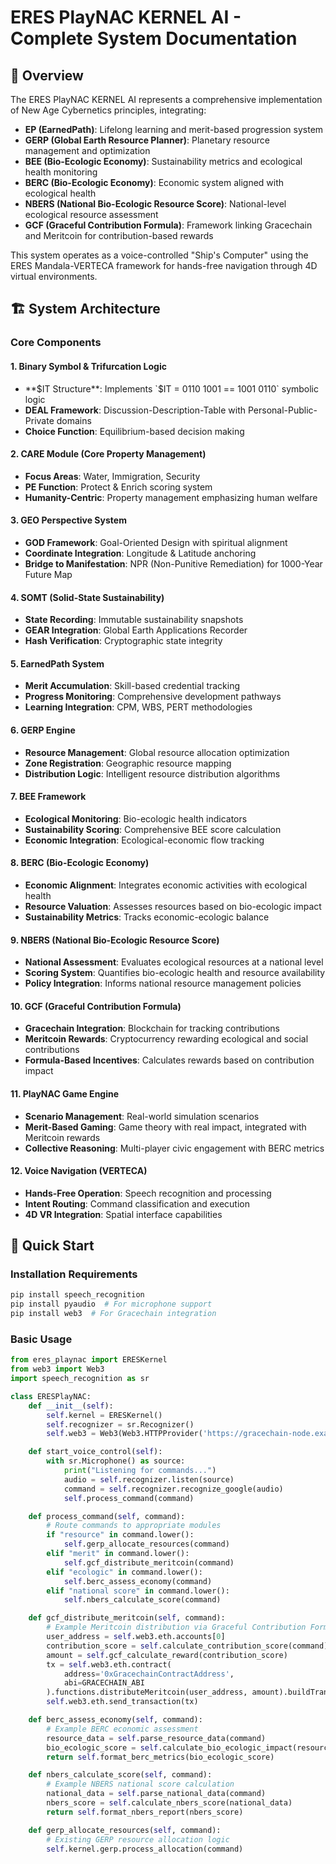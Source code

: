 # ERES PlayNAC KERNEL AI - Complete System Documentation

## 🌟 Overview

The ERES PlayNAC KERNEL AI represents a comprehensive implementation of New Age Cybernetics principles, integrating:

- **EP (EarnedPath)**: Lifelong learning and merit-based progression system
- **GERP (Global Earth Resource Planner)**: Planetary resource management and optimization
- **BEE (Bio-Ecologic Economy)**: Sustainability metrics and ecological health monitoring
- **BERC (Bio-Ecologic Economy)**: Economic system aligned with ecological health
- **NBERS (National Bio-Ecologic Resource Score)**: National-level ecological resource assessment
- **GCF (Graceful Contribution Formula)**: Framework linking Gracechain and Meritcoin for contribution-based rewards

This system operates as a voice-controlled "Ship's Computer" using the ERES Mandala-VERTECA framework for hands-free navigation through 4D virtual environments.

## 🏗️ System Architecture

### Core Components

#### 1. Binary Symbol & Trifurcation Logic
- **$IT Structure**: Implements `$IT = 0110 1001 == 1001 0110` symbolic logic
- **DEAL Framework**: Discussion-Description-Table with Personal-Public-Private domains
- **Choice Function**: Equilibrium-based decision making

#### 2. CARE Module (Core Property Management)
- **Focus Areas**: Water, Immigration, Security
- **PE Function**: Protect & Enrich scoring system
- **Humanity-Centric**: Property management emphasizing human welfare

#### 3. GEO Perspective System
- **GO<O>D Framework**: Goal-Oriented Design with spiritual alignment
- **Coordinate Integration**: Longitude & Latitude anchoring
- **Bridge to Manifestation**: NPR (Non-Punitive Remediation) for 1000-Year Future Map

#### 4. SOMT (Solid-State Sustainability)
- **State Recording**: Immutable sustainability snapshots
- **GEAR Integration**: Global Earth Applications Recorder
- **Hash Verification**: Cryptographic state integrity

#### 5. EarnedPath System
- **Merit Accumulation**: Skill-based credential tracking
- **Progress Monitoring**: Comprehensive development pathways
- **Learning Integration**: CPM, WBS, PERT methodologies

#### 6. GERP Engine
- **Resource Management**: Global resource allocation optimization
- **Zone Registration**: Geographic resource mapping
- **Distribution Logic**: Intelligent resource distribution algorithms

#### 7. BEE Framework
- **Ecological Monitoring**: Bio-ecologic health indicators
- **Sustainability Scoring**: Comprehensive BEE score calculation
- **Economic Integration**: Ecological-economic flow tracking

#### 8. BERC (Bio-Ecologic Economy)
- **Economic Alignment**: Integrates economic activities with ecological health
- **Resource Valuation**: Assesses resources based on bio-ecologic impact
- **Sustainability Metrics**: Tracks economic-ecologic balance

#### 9. NBERS (National Bio-Ecologic Resource Score)
- **National Assessment**: Evaluates ecological resources at a national level
- **Scoring System**: Quantifies bio-ecologic health and resource availability
- **Policy Integration**: Informs national resource management policies

#### 10. GCF (Graceful Contribution Formula)
- **Gracechain Integration**: Blockchain for tracking contributions
- **Meritcoin Rewards**: Cryptocurrency rewarding ecological and social contributions
- **Formula-Based Incentives**: Calculates rewards based on contribution impact

#### 11. PlayNAC Game Engine
- **Scenario Management**: Real-world simulation scenarios
- **Merit-Based Gaming**: Game theory with real impact, integrated with Meritcoin rewards
- **Collective Reasoning**: Multi-player civic engagement with BERC metrics

#### 12. Voice Navigation (VERTECA)
- **Hands-Free Operation**: Speech recognition and processing
- **Intent Routing**: Command classification and execution
- **4D VR Integration**: Spatial interface capabilities

## 🚀 Quick Start

### Installation Requirements

```bash
pip install speech_recognition
pip install pyaudio  # For microphone support
pip install web3  # For Gracechain integration
```

### Basic Usage

```python
from eres_playnac import ERESKernel
from web3 import Web3
import speech_recognition as sr

class ERESPlayNAC:
    def __init__(self):
        self.kernel = ERESKernel()
        self.recognizer = sr.Recognizer()
        self.web3 = Web3(Web3.HTTPProvider('https://gracechain-node.example.com'))

    def start_voice_control(self):
        with sr.Microphone() as source:
            print("Listening for commands...")
            audio = self.recognizer.listen(source)
            command = self.recognizer.recognize_google(audio)
            self.process_command(command)

    def process_command(self, command):
        # Route commands to appropriate modules
        if "resource" in command.lower():
            self.gerp_allocate_resources(command)
        elif "merit" in command.lower():
            self.gcf_distribute_meritcoin(command)
        elif "ecologic" in command.lower():
            self.berc_assess_economy(command)
        elif "national score" in command.lower():
            self.nbers_calculate_score(command)

    def gcf_distribute_meritcoin(self, command):
        # Example Meritcoin distribution via Graceful Contribution Formula
        user_address = self.web3.eth.accounts[0]
        contribution_score = self.calculate_contribution_score(command)
        amount = self.gcf_calculate_reward(contribution_score)
        tx = self.web3.eth.contract(
            address='0xGracechainContractAddress',
            abi=GRACECHAIN_ABI
        ).functions.distributeMeritcoin(user_address, amount).buildTransaction()
        self.web3.eth.send_transaction(tx)

    def berc_assess_economy(self, command):
        # Example BERC economic assessment
        resource_data = self.parse_resource_data(command)
        bio_ecologic_score = self.calculate_bio_ecologic_impact(resource_data)
        return self.format_berc_metrics(bio_ecologic_score)

    def nbers_calculate_score(self, command):
        # Example NBERS national score calculation
        national_data = self.parse_national_data(command)
        nbers_score = self.calculate_nbers_score(national_data)
        return self.format_nbers_report(nbers_score)

    def gerp_allocate_resources(self, command):
        # Existing GERP resource allocation logic
        self.kernel.gerp.process_allocation(command)
```